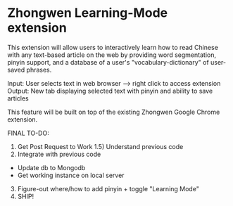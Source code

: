 # Zhongwen Learning-Mode extension

This extension will allow users to interactively learn how to read Chinese with any text-based article on the web by providing word segmentation, pinyin support, and a database of a user's "vocabulary-dictionary" of user-saved phrases.

Input: User selects text in web browser --> right click to access extension
Output: New tab displaying selected text with pinyin and ability to save articles

This feature will be built on top of the existing Zhongwen Google Chrome extension.

FINAL TO-DO:
1) Get Post Request to Work
1.5) Understand previous code
2) Integrate with previous code
  - Update db to Mongodb
  - Get working instance on local server
3) Figure-out where/how to add pinyin + toggle "Learning Mode"
4) SHIP!
